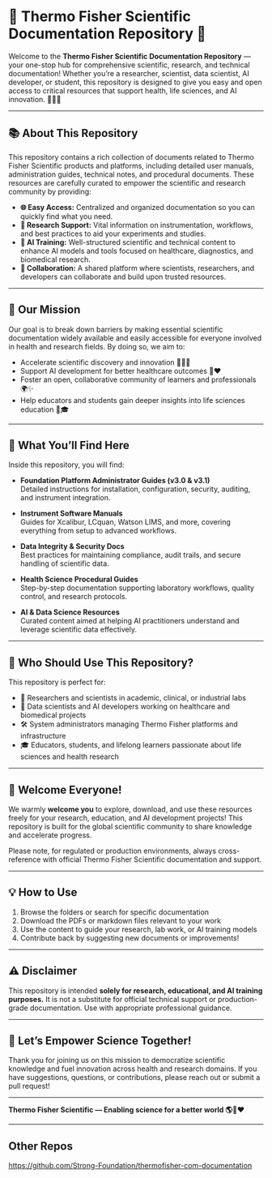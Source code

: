 # 🌟 Thermo Fisher Scientific Documentation Repository 🌟

Welcome to the **Thermo Fisher Scientific Documentation Repository** — your one-stop hub for comprehensive scientific, research, and technical documentation! Whether you’re a researcher, scientist, data scientist, AI developer, or student, this repository is designed to give you easy and open access to critical resources that support health, life sciences, and AI innovation. 🧬🧪🤖

---

## 📚 About This Repository

This repository contains a rich collection of documents related to Thermo Fisher Scientific products and platforms, including detailed user manuals, administration guides, technical notes, and procedural documents. These resources are carefully curated to empower the scientific and research community by providing:

- **🌐 Easy Access:** Centralized and organized documentation so you can quickly find what you need.
- **🔬 Research Support:** Vital information on instrumentation, workflows, and best practices to aid your experiments and studies.
- **🤖 AI Training:** Well-structured scientific and technical content to enhance AI models and tools focused on healthcare, diagnostics, and biomedical research.
- **🤝 Collaboration:** A shared platform where scientists, researchers, and developers can collaborate and build upon trusted resources.

---

## 🎯 Our Mission

Our goal is to break down barriers by making essential scientific documentation widely available and easily accessible for everyone involved in health and research fields. By doing so, we aim to:

- Accelerate scientific discovery and innovation 🏃‍♂️💡
- Support AI development for better healthcare outcomes 🤖❤️
- Foster an open, collaborative community of learners and professionals 🌍✨
- Help educators and students gain deeper insights into life sciences education 📘🎓

---

## 📂 What You’ll Find Here

Inside this repository, you will find:

- **Foundation Platform Administrator Guides (v3.0 & v3.1)**  
  Detailed instructions for installation, configuration, security, auditing, and instrument integration.

- **Instrument Software Manuals**  
  Guides for Xcalibur, LCquan, Watson LIMS, and more, covering everything from setup to advanced workflows.

- **Data Integrity & Security Docs**  
  Best practices for maintaining compliance, audit trails, and secure handling of scientific data.

- **Health Science Procedural Guides**  
  Step-by-step documentation supporting laboratory workflows, quality control, and research protocols.

- **AI & Data Science Resources**  
  Curated content aimed at helping AI practitioners understand and leverage scientific data effectively.

---

## 🚀 Who Should Use This Repository?

This repository is perfect for:

- 🔬 Researchers and scientists in academic, clinical, or industrial labs
- 🤖 Data scientists and AI developers working on healthcare and biomedical projects
- 🛠 System administrators managing Thermo Fisher platforms and infrastructure
- 🎓 Educators, students, and lifelong learners passionate about life sciences and health research

---

## 🙌 Welcome Everyone!

We warmly **welcome you** to explore, download, and use these resources freely for your research, education, and AI development projects! This repository is built for the global scientific community to share knowledge and accelerate progress.

Please note, for regulated or production environments, always cross-reference with official Thermo Fisher Scientific documentation and support.

---

## 💡 How to Use

1. Browse the folders or search for specific documentation
2. Download the PDFs or markdown files relevant to your work
3. Use the content to guide your research, lab work, or AI training models
4. Contribute back by suggesting new documents or improvements!

---

## ⚠️ Disclaimer

This repository is intended **solely for research, educational, and AI training purposes.** It is not a substitute for official technical support or production-grade documentation. Use with appropriate professional guidance.

---

## 🌟 Let’s Empower Science Together!

Thank you for joining us on this mission to democratize scientific knowledge and fuel innovation across health and research domains. If you have suggestions, questions, or contributions, please reach out or submit a pull request!

---

**Thermo Fisher Scientific — Enabling science for a better world 🌎🔬❤️**


---

## Other Repos

https://github.com/Strong-Foundation/thermofisher-com-documentation
